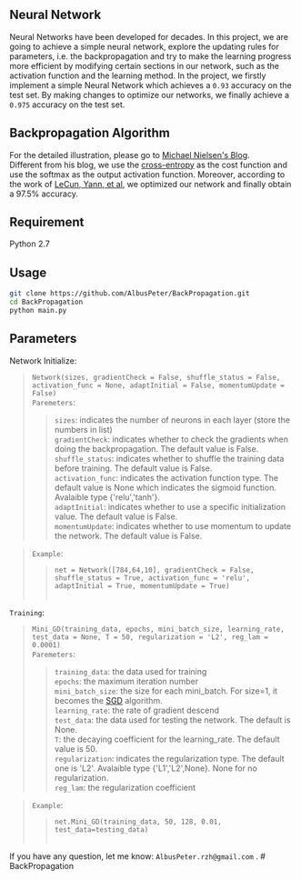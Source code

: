 Neural Network
---
Neural Networks have been developed for decades. In this project, we are
going to achieve a simple neural network, explore the updating rules for parameters,
i.e. the backpropagation and try to make the learning progress more efficient by
modifying certain sections in our network, such as the activation function and the
learning method. In the project, we firstly implement a simple Neural Network
which achieves a `0.93` accuracy on the test set. By making changes to optimize our
networks, we finally achieve a `0.975` accuracy on the test set.

Backpropagation Algorithm
---
For the detailed illustration, please go to [Michael Nielsen's Blog](http://neuralnetworksanddeeplearning.com/index.html).<br>
Different from his blog, we use the [cross-entropy](https://en.wikipedia.org/wiki/Cross_entropy) as the cost function and use the softmax as the output activation function. Moreover, according to the work of [LeCun, Yann, et al](https://link.springer.com/chapter/10.1007/3-540-49430-8_2), we optimized our network and finally obtain a 97.5% accuracy.


Requirement
---

Python 2.7


Usage
-----------
```sh
git clone https://github.com/AlbusPeter/BackPropagation.git
cd BackPropagation
python main.py
```

Parameters
----
Network Initialize:<br>
> `Network(sizes, gradientCheck = False, shuffle_status = False, activation_func = None, adaptInitial = False, momentumUpdate = False)`<br>
> `Paremeters`:<br>
>> `sizes`: indicates the number of neurons in each layer (store the numbers in list)<br>
>> `gradientCheck`: indicates whether to check the gradients when doing the backpropagation. The default value is False.<br>
>> `shuffle_status`: indicates whether to shuffle the training data before training. The default value is False.<br>
>> `activation_func`: indicates the activation function type. The default value is None which indicates the sigmoid function. Avalaible type {'relu','tanh'}.<br>
>> `adaptInitial`: indicates whether to use a specific initialization value. The default value is False.<br>
>> `momentumUpdate`: indicates whether to use momentum to update the network. The default value is False.<br>

> `Example`:<br>
>> `net = Network([784,64,10], gradientCheck = False, shuffle_status = True, activation_func = 'relu', adaptInitial = True, momentumUpdate = True)`<br><br>

`Training`:<br>
>`Mini_GD(training_data, epochs, mini_batch_size, learning_rate, test_data = None, T = 50, regularization = 'L2', reg_lam = 0.0001)`<br>
>`Paremeters`:<br>
>>`training_data`: the data used for training<br>
>>`epochs`: the maximum iteration number<br>
>>`mini_batch_size`: the size for each mini_batch. For size=1, it becomes the [SGD](https://en.wikipedia.org/wiki/Stochastic_gradient_descent) algorithm.<br>
>>`learning_rate`: the rate of gradient descend<br>
>>`test_data`: the data used for testing the network. The default is None.<br>
>>`T`: the decaying coefficient for the learning_rate. The default value is 50.<br>
>>`regularization`: indicates the regularization type. The default one is 'L2'. Avalaible type {'L1','L2',None}. None for no regularization.<br>
>>`reg_lam`: the regularization coefficient<br>

>`Example`:<br>
>>`net.Mini_GD(training_data, 50, 128, 0.01, test_data=testing_data)`<br><br>

If you have any question, let me know: `AlbusPeter.rzh@gmail.com` .
		# BackPropagation
